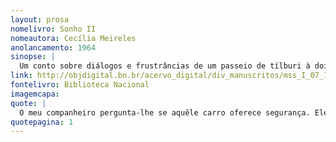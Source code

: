 ```yaml
---
layout: prosa
nomelivro: Sonho II
nomeautora: Cecília Meireles
anolancamento: 1964
sinopse: |
  Um conto sobre diálogos e frustrâncias de um passeio de tílburi à dois no século XX. A autora enaltece as situações do dia-a-dia das formas mais cativantes e especiais. 
link: http://objdigital.bn.br/acervo_digital/div_manuscritos/mss_I_07_12_033A_n45/mss_I_07_12_033A_n45.pdf
fontelivro: Biblioteca Nacional
imagemcapa: 
quote: |
  O meu companheiro pergunta-lhe se aquêle carro oferece segurança. Ele tem um sorriso um pouco similar a uma expressão de quem diz: “Pois eu não estava aqui?” Sento-me ao seu lado.
quotepagina: 1
---
```

